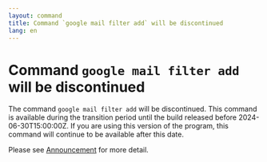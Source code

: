 ```yaml
---
layout: command
title: Command `google mail filter add` will be discontinued
lang: en
---
```


# Command `google mail filter add` will be discontinued

The command `google mail filter add` will be discontinued.
This command is available during the transition period until the build released before 2024-06-30T15:00:00Z. If you are using this version of the program, this command will continue to be available after this date.

Please see [Announcement](https://github.com/watermint/toolbox/discussions/835) for more detail.


